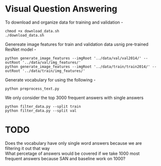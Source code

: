 # Visual Question Answering

To download and organize data for training and validation -
```
chmod +x download_data.sh
./download_data.sh
```
Genereate image features for train and validation data usnig pre-trained ResNet model -
```
python generate_image_features --imgRoot '../data/val/val2014/' --outRoot '../data/val/img_features/'
python generate_image_features --imgRoot '../data/train/train2014/' --outRoot '../data/train/img_features/'
```
Generate vocabulary for using the following - 
```
python preprocess_text.py
```
We only consider the top 3000 frequent answers with single answers
```
python filter_data.py --split train
python filter_data.py --split val
```

# TODO
Does the vocabulary have only single word answers because we are filtering it out that way \
What percetage of answers would be covered if we take 1000 most frequent answers because SAN and baseline work on 1000?
